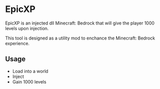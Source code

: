 # EpicXP
EpicXP is an injected dll Minecraft: Bedrock that will give the player 1000 levels upon injection.

This tool is designed as a utility mod to enchance the Minecraft: Bedrock experience.
## Usage

- Load into a world
- Inject
- Gain 1000 levels
